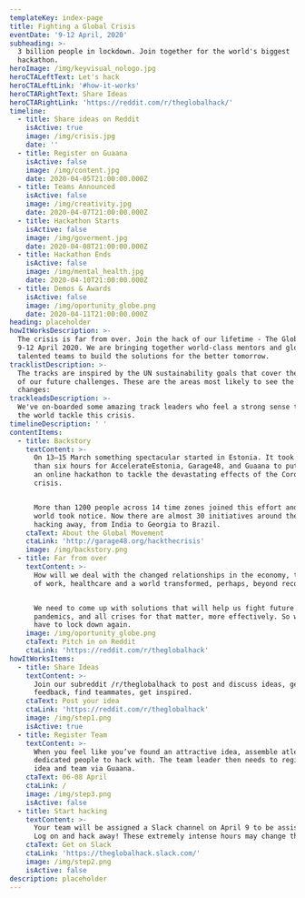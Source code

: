```yaml
---
templateKey: index-page
title: Fighting a Global Crisis
eventDate: '9-12 April, 2020'
subheading: >-
  3 billion people in lockdown. Join together for the world's biggest
  hackathon.  
heroImage: /img/keyvisual_nologo.jpg
heroCTALeftText: Let's hack
heroCTALeftLink: '#how-it-works'
heroCTARightText: Share Ideas
heroCTARightLink: 'https://reddit.com/r/theglobalhack/'
timeline:
  - title: Share ideas on Reddit
    isActive: true
    image: /img/crisis.jpg
    date: ''
  - title: Register on Guaana
    isActive: false
    image: /img/content.jpg
    date: 2020-04-05T21:00:00.000Z
  - title: Teams Announced
    isActive: false
    image: /img/creativity.jpg
    date: 2020-04-07T21:00:00.000Z
  - title: Hackathon Starts
    isActive: false
    image: /img/goverment.jpg
    date: 2020-04-08T21:00:00.000Z
  - title: Hackathon Ends
    isActive: false
    image: /img/mental_health.jpg
    date: 2020-04-10T21:00:00.000Z
  - title: Demos & Awards
    isActive: false
    image: /img/oportunity_globe.png
    date: 2020-04-11T21:00:00.000Z
heading: placeholder
howItWorksDescription: >-
  The crisis is far from over. Join the hack of our lifetime - The Global Hack -
  9-12 April 2020. We are bringing together world-class mentors and globally
  talented teams to build the solutions for the better tomorrow.
tracklistDescription: >-
  The tracks are inspired by the UN sustainability goals that cover the majority
  of our future challenges. These are the areas most likely to see the biggest
  changes:
trackleadsDescription: >-
  We've on-boarded some amazing track leaders who feel a strong sense to help
  the world tackle this crisis.
timelineDescription: ' '
contentItems:
  - title: Backstory
    textContent: >-
      On 13–15 March something spectacular started in Estonia. It took fewer
      than six hours for AccelerateEstonia, Garage48, and Guaana to put together
      an online hackathon to tackle the devastating effects of the Coronavirus
      crisis. 


      More than 1200 people across 14 time zones joined this effort and the
      world took notice. Now there are almost 30 initiatives around the globe
      hacking away, from India to Georgia to Brazil.
    ctaText: About the Global Movement
    ctaLink: 'http://garage48.org/hackthecrisis'
    image: /img/backstory.png
  - title: Far from over
    textContent: >-
      How will we deal with the changed relationships in the economy, the future
      of work, healthcare and a world transformed, perhaps, beyond recognition? 


      We need to come up with solutions that will help us fight future
      pandemics, and all crises for that matter, more effectively. So we never
      have to lock down again.
    image: /img/oportunity_globe.png
    ctaText: Pitch in on Reddit
    ctaLink: 'https://reddit.com/r/theglobalhack'
howItWorksItems:
  - title: Share Ideas
    textContent: >-
      Join our subreddit /r/theglobalhack to post and discuss ideas, get
      feedback, find teammates, get inspired.
    ctaText: Post your idea
    ctaLink: 'https://reddit.com/r/theglobalhack'
    image: /img/step1.png
    isActive: true
  - title: Register Team
    textContent: >-
      When you feel like you’ve found an attractive idea, assemble atleast 6-12
      dedicated people to hack with. The team leader then needs to register the
      idea and team via Guaana.
    ctaText: 06-08 April
    ctaLink: /
    image: /img/step3.png
    isActive: false
  - title: Start hacking
    textContent: >-
      Your team will be assigned a Slack channel on April 9 to be assisted via.
      Log on and hack away! These extremely intense hours may change the world!
    ctaText: Get on Slack
    ctaLink: 'https://theglobalhack.slack.com/'
    image: /img/step2.png
    isActive: false
description: placeholder
---
```

